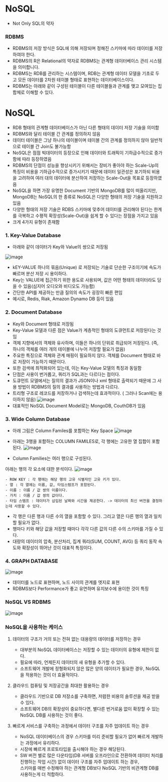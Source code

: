 <h1> NoSQL </h1>

- Not Only SQL의 약자


<h3> RDBMS </h3>

- RDBMS의 저장 방식은 SQL에 의해 저장되며 정해진 스키마에 따라 데이터를 저장하여야 한다.
- RDBMS의 R은 Relational의 약자로 RDBMS는 관계형 데이터베이스 관리 시스템을 의미합니다.
- RDBMS는 RDB를 관리하는 시스템이며, RDB는 관계형 데이터 모델을 기초로 두고 모든 데이터를 2차원 테이블 형태로 표현하는 데이터베이스이다.
- RDBMS는 아래와 같이 구성된 테이블이 다른 테이블들과 관계를 맺고 모여있는 집합체로 이해할 수 있다. 

<h1> NoSQL </h1>

- RDB 형태의 관계형 데이터베이스가 아닌 다른 형태의 데이터 저장 기술을 의미함
- RDBMS와 달리 테이블 간 관계를 정의하지 않음
- 데이터 테이블은 그냥 하나의 테이블이며 테이블 간의 관계를 정의하지 않아 일반적으로 테이블 간 Join도 불가능함
- NoSQL은 점점 빅데이터의 등장으로 인해 데이터와 트래픽이 기하급수적으로 증가함에 따라 등장하였음
- RDBMS의 단점이 성능을 향상시키기 위해서는 장비가 좋아야 하는 Scale-Up의 특징이 비용을 기하급수적으로 증가시키기 때문에 데이터 일관성은 포기하되 비용을 고려하여 여러 대의 데이터에 분산하여 저장하는 Scale-Out을 목표로 등장하였음
- NoSQL을 하면 가장 유명한 Document 기반의 MongoDB를 많이 떠올리지만, MongoDB는 NoSQL의 한 종류로 NoSQL은 다양한 형태의 저장 기술을 지원하고 있음
- 다양한 형태의 저장 기술은 RDBS 스키마에 맞추어 데이터를 관리해야 된다는 한계를 극복하고 수평적 확장성(Scale-Out)을 쉽게 할 수 있다는 장점을 가지고 있음
- 크게 4가지 유형이 존재함

<h3> 1. Key-Value Database </h3>

- 아래와 같이 데이터가 Key와 Value의 쌍으로 저장됨

![image](https://user-images.githubusercontent.com/62228401/212219788-6263a99f-987a-4805-850d-a60fcf47d59d.png)

- kEY-VALUE 하나의 묶음(Unique) 로 저장되는 기술로 단순한 구조이기에 속도가 빠르며 분산 저장 시 용이하다.
- Key는 VALUE에 접근하기 위한 용도로 사용되며, 값은 어떤 형태의 데이터라도 담을 수 있음(심지어 오디오와 비디오도 가능함)
- 간단한 API를 제공하는 만큼 질의의 속도가 굉장히 빠른 편임
- 예시로, Redis, Riak, Amazon Dynamo DB 등이 있음

<h3> 2. Document Database </h3>

- Key와 Document 형태로 저장됨
- Key-Value 모델과 다른 점은 Value가 계층적인 형태의 도큐먼트로 저장된다는 것임
- 객체 지향에서의 객체와 유사하며, 이들은 하나의 단위로 취급되어 저장된다. (즉, 하나의 객체를 여러 개의 테이블에 나누어 저장할 필요가 없음)
- 주요한 특징으로 객체와 관계 매핑이 필요하지 않다. 객체를 Document 형태로 바로 저장이 가능하기 때문이다.
- 또한 검색에 최적화되어 있는데, 이는 Key-Value 모델의 특징과 동일함
- 단점은 사용이 번거롭고, 쿼리가 SQL과는 다르다는 점이다.
- 도큐먼트 모델에서는 질의의 결과가 JSON이나 xml 형태로 출력되기 때문에 그 사용 방법이 RDBMS의 질의 결과를 사용하는 방법과 다르다.
- 트리형 구조로 레코드를 저장하거나 검색하는데 효과적이다. ( 그러나 Scan에는 용이하지 않음)
![image](https://user-images.githubusercontent.com/62228401/212220138-d3448417-5fc3-4923-bee0-d7c3bbc6c3a0.png)
- 대표적인 NoSQL Document Model로는 MongoDB, CouthDB가 있음

<h3> 3. Wide Column Database </h3>

- 아래 그림은 Column Familes를 포함하는 Key Space
![image](https://user-images.githubusercontent.com/62228401/212222655-17d63698-258f-4f91-85fe-85589659fa9d.png)

- 아래는 3행을 포함하는 COLUMN FAMILES로, 각 행에는 고유한 열 집합이 포함된다.
![image](https://user-images.githubusercontent.com/62228401/212219526-5cf0fdcb-1045-40df-abeb-9e63f7418cd1.png)
- Column Families는 여러 행으로 구성된다.

아래는 행의 각 요소에 대한 분석이다.
![image](https://user-images.githubusercontent.com/62228401/212224017-0489fa77-88e5-421a-b82e-6a7aa9dc3feb.png)
    
    - ROW KEY : 각 행에는 해당 행의 고유 식별자인 고유 키가 있다.
    - 열 : 각 열에는 이름, 값, 타임스탬프가 포함된다.
    - 이름 : 이름 / 값 쌍의 이름이다.
    - 가치 : 이름 / 값 쌍의 값이다.
    - 타임 스탬프 : 데이터가 삽입된 날짜와 시간을 제공한다. -> 데이터의 최신 버전을 결정하는데 사용할 수 있다.


- 각 행은 다른 행과 다른 수의 열을 포함할 수 있다. 그리고 열은 다른 행의 열과 일치할 필요가 없다.
- 행마다 키와 해당 값을 저장할 때마다 각각 다른 값의 다른 수의 스키마를 가질 수 있다.
- 대량의 데이터의 압축, 분산처리, 집계 쿼리(SUM, COUNT, AVG) 등 쿼리 동작 속도와 확장성이 뛰어난 것이 대표적 특징이다.

<h3> 4. GRAPH DATABASE </h3>

![image](https://user-images.githubusercontent.com/62228401/212220262-df2cf812-5c31-40b1-ab26-b3586b59db59.png)

- 데이터를 노드로 표현하며, 노드 사이의 관계를 엣지로 표현
- RDBMS보다 Performance가 좋고 유연하며 유지보수에 용이한 것이 특징

### NoSQL VS RDBMS
![image](https://user-images.githubusercontent.com/58407737/212255829-26851344-df75-483f-b5c5-f728a787d615.png)

### NoSQL을 사용하는 케이스
    
  1. 데이터의 구조가 거의 또는 전혀 없는 대용량의 데이터를 저장하는 경우
        - 대부분의 NoSQL 데이터베이스는 저장할 수 있는 데이터의 유형에 제한이 없다.
        - 필요에 따라, 언제든지 데이터의 새 유형을 추가할 수 있다.
        - 소프트웨어 개발에 정형화되지 않은 많은 양의 데이터가 필요한 경우, NoSQL을 적용하는 것이 더 효율적이다.
        
  2. 클라우드 컴퓨팅 및 저장공간을 최대한 활용하는 경우
        - 클라우드 기반으로 DB 저장소를 구축하면, 저렴한 비용의 솔루션을 제공 받을 수 있다.
        - 소프트웨어 DB의 확장성이 중요하다면, 별다른 번거로움 없이 확장할 수 있는 NoSQL DB를 사용하는 것이 좋다.
        
  3. 빠르게 서비스를 구축하는 과정에서 데이터 구조를 자주 업데이트 하는 경우
        - NoSQL 데이터베이스의 경우 스키마를 미리 준비할 필요가 없어 빠르게 개발하는 과정에서 유리하다.
        - 시장에 빠르게 프로토타입을 출시해야 하는 경우 해당된다.
        - SW 버전 별로 많은 다운타임(DB 서버를 오프라인으로 전환하여 데이터 처리를 진행하는 작업 시간) 없이 데이터 구조를 자주 업데이트 하는 경우, <br/>스키마를 매번 수정해야 하는 관계형 DB보다 NoSQL 기반의 비관계형 DB를 사용하는게 더 적합하다.
